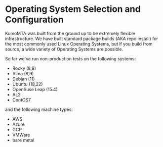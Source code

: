 # Operating System Selection and Configuration

KumoMTA was built from the ground up to be extremely flexible infrastructure. We have built standard package builds (AKA repo install) for the most commonly used Linux Operating Systems, but if you build from source, a wide variety of Operating Systems are possible.
  
So far we've run non-production tests on the following systems:


* Rocky (8,9)
* Alma (8,9)
* Debian (11)
* Ubuntu (18,22)
* OpenSuse Leap (15.4)
* AL2
* CentOS7

and the following machine types:

* AWS
* Azure
* GCP
* VMWare
* bare metal

